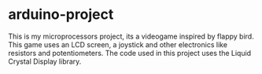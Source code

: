 # arduino-project
This is my microprocessors project, its a videogame inspired by flappy bird. This game uses an LCD screen, a joystick and other electronics like resistors and potentiometers. The code used in this project uses the Liquid Crystal Display library.   
